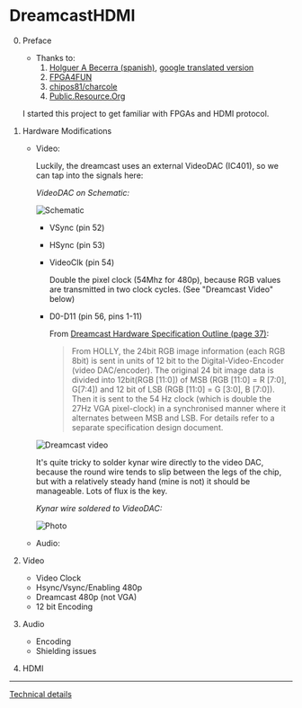 # DreamcastHDMI

0. Preface
    - Thanks to: 
        1. [Holguer A Becerra (spanish)](https://sites.google.com/site/ece31289upb/practicas-de-clase/practica-4-sincronizadores/hdmi_de0-nano), [google translated version](https://translate.google.com/translate?sl=es&tl=en&js=y&prev=_t&hl=de&ie=UTF-8&u=https%3A%2F%2Fsites.google.com%2Fsite%2Fece31289upb%2Fpracticas-de-clase%2Fpractica-4-sincronizadores%2Fhdmi_de0-nano&edit-text=)
        2. [FPGA4FUN](http://fpga4fun.com/HDMI.html)
        3. [chipos81/charcole](https://github.com/charcole/NeoGeoHDMI)
        4. [Public.Resource.Org](https://law.resource.org/pub/12tables.html)
    
    I started this project to get familiar with FPGAs and HDMI protocol.

1. Hardware Modifications
    - Video:
        
        Luckily, the dreamcast uses an external VideoDAC (IC401), so we can tap into the signals here:

        *VideoDAC on Schematic:*
        
        ![Schematic][IC401schematic]
        
        - VSync (pin 52)
        - HSync (pin 53)
        - VideoClk (pin 54) 
        
            Double the pixel clock (54Mhz for 480p), because RGB values are transmitted in two clock cycles. 
            (See "Dreamcast Video" below)

        - D0-D11 (pin 56, pins 1-11)

            From [Dreamcast Hardware Specification Outline (page 37)][dc-hso]:

            > From HOLLY, the 24bit RGB image information (each RGB 8bit) is sent in units of 12 bit to the Digital-Video-Encoder (video DAC/encoder). The original 24 bit image data is divided into 12bit(RGB [11:0]) of MSB (RGB [11:0] = R [7:0], G[7:4]) and 12 bit of LSB (RGB [11:0] = G [3:0], B [7:0]). Then it is sent to the 54 Hz clock (which is double the 27Hz VGA pixel-clock) in a synchronised manner where it alternates between MSB and LSB. For details refer to a separate specification design document.

        ![Dreamcast video][DCvideo]

        It's quite tricky to solder kynar wire directly to the video DAC, because the round wire tends to slip between the legs of the chip, but with a relatively steady hand (mine is not) it should be manageable. Lots of flux is the key.
        
        *Kynar wire soldered to VideoDAC:*

        ![Photo][IC401photo]

    - Audio: 


2. Video
    - Video Clock
    - Hsync/Vsync/Enabling 480p
    - Dreamcast 480p (not VGA)
    - 12 bit Encoding

3. Audio
    - Encoding
    - Shielding issues
    
4. HDMI






----------
 
[Technical details](https://rawgit.com/chriz2600/DreamcastHDMI/master/assets/index.html)

[IC401schematic]: https://github.com/chriz2600/DreamcastHDMI/raw/master/assets/VideoDAConSchematic.png
[IC401photo]: https://media.githubusercontent.com/media/chriz2600/DreamcastHDMI/master/assets/VideoDAC3.JPG
[DCvideo]: https://github.com/chriz2600/DreamcastHDMI/raw/master/assets/dc-video.png
[dc-hso]: https://github.com/chriz2600/DreamcastHDMI/raw/master/Documents/Dreamcast_Hardware_Specification_Outline.pdf